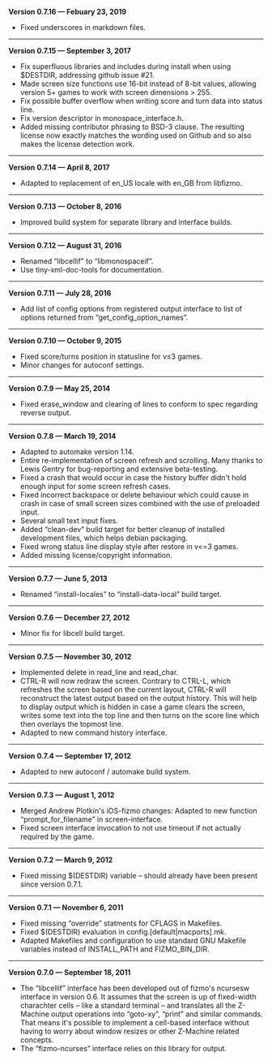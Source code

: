 


   **Version 0.7.16 — Febuary 23, 2019**

 - Fixed underscores in markdown files.

---


   **Version 0.7.15 — September 3, 2017**

 - Fix superfluous libraries and includes during install when using $DESTDIR, addressing github issue #21.
 - Made screen size functions use 16-bit instead of 8-bit values, allowing version 5+ games to work with screen dimensions > 255.
 - Fix possible buffer overflow when writing score and turn data into status line.
 - Fix version descriptor in monospace\_interface.h.
 - Added missing contributor phrasing to BSD-3 clause. The resulting license now exactly matches the wording used on Github and so also makes the license detection work.

---


   **Version 0.7.14 — April 8, 2017**

 - Adapted to replacement of en\_US locale with en\_GB from libfizmo.

---


   **Version 0.7.13 — October 8, 2016**

 - Improved build system for separate library and interface builds.

---


   **Version 0.7.12 — August 31, 2016**

 - Renamed “libcellif” to “libmonospaceif”.
 - Use tiny-xml-doc-tools for documentation.

---


   **Version 0.7.11 — July 28, 2016**

 - Add list of config options from registered output interface to list of options returned from “get\_config\_option\_names”.

---


   **Version 0.7.10 — October 9, 2015**

 - Fixed score/turns position in statusline for v≤3 games.
 - Minor changes for autoconf settings.

---


   **Version 0.7.9 — May 25, 2014**

 - Fixed erase\_window and clearing of lines to conform to spec regarding reverse output.

---


   **Version 0.7.8 — March 19, 2014**

 - Adapted to automake version 1.14.
 - Entire re-implementation of screen refresh and scrolling. Many thanks to Lewis Gentry for bug-reporting and extensive beta-testing.
 - Fixed a crash that would occur in case the history buffer didn't hold enough input for some screen refresh cases.
 - Fixed incorrect backspace or delete behaviour which could cause in crash in case of small screen sizes combined with the use of preloaded input.
 - Several small text input fixes.
 - Added “clean-dev” build target for better cleanup of installed development files, which helps debian packaging.
 - Fixed wrong status line display style after restore in v<=3 games.
 - Added missing license/copyright information.

---


   **Version 0.7.7 — June 5, 2013**

 - Renamed “install-locales” to “install-data-local” build target.

---


   **Version 0.7.6 — December 27, 2012**

 - Minor fix for libcell build target.

---


   **Version 0.7.5 — November 30, 2012**

 - Implemented delete in read\_line and read\_char.
 - CTRL-R will now redraw the screen. Contrary to CTRL-L, which refreshes the screen based on the current layout, CTRL-R will reconstruct the latest output based on the output history. This will help to display output which is hidden in case a game clears the screen, writes some text into the top line and then turns on the score line which then overlays the topmost line.
 - Adapted to new command history interface.

---


   **Version 0.7.4 — September 17, 2012**

 - Adapted to new autoconf / automake build system.

---


   **Version 0.7.3 — August 1, 2012**

 - Merged Andrew Plotkin's iOS-fizmo changes: Adapted to new function “prompt\_for\_filename” in screen-interface.
 - Fixed screen interface invocation to not use timeout if not actually required by the game.

---


   **Version 0.7.2 — March 9, 2012**

 - Fixed missing $(DESTDIR) variable – should already have been present since version 0.7.1.

---


   **Version 0.7.1 — November 6, 2011**

 - Fixed missing “override” statments for CFLAGS in Makefiles.
 - Fixed $(DESTDIR) evaluation in config.[default|macports].mk.
 - Adapted Makefiles and configuration to use standard GNU Makefile variables instead of INSTALL\_PATH and FIZMO\_BIN\_DIR.

---


   **Version 0.7.0 — September 18, 2011**

 - The “libcellif” interface has been developed out of fizmo's ncursesw interface in version 0.6. It assumes that the screen is up of fixed-width charachter cells – like a standard terminal – and translates all the Z-Machine output operations into “goto-xy”, “print” and similar commands. That means it's possible to implement a cell-based interface without having to worry about window resizes or other Z-Machine related concepts.
 - The “fizmo-ncurses” interface relies on this library for output.


